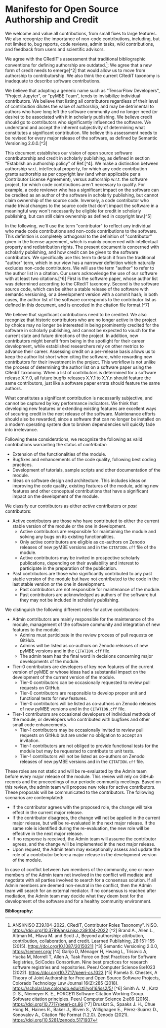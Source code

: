 # Manifesto for Open Source Authorship and Credit

We welcome and value all contributions, from small fixes to large features. We also recognize the importance of non-code contributions, including, but not limited to, bug reports, code reviews, admin tasks, wiki contributions, and feedback from users and scientific advisors.

We agree with the CRediT's assessment that traditional bibliographic conventions for defining authorship are outdated.[^1]: We agree that a new form of credit needs to emerge[^2] that would allow us to move from authorship to contributorship. We also think the current CRediT taxonomy is inadequate to describe software contributions.

We believe that adopting a generic name such as "TensorFlow Developers", "Project Jupyter", or "pyMBE Team", tends to invisibilize individual contributors. We believe that listing all contributors regardless of their level of contribution dilutes the value of authorship, and may be detrimental to authors who have long left the software community and no longer need (or desire) to be associated with it in scholarly publishing. We believe credit should go to contributors who significantly influenced the software. We understand and accept the inherent subjectivity of determining what constitutes a significant contribution. We believe this assessment needs to be revised for every major release of the software, as defined by Semantic Versioning 2.0.0.[^3]

This document establishes our vision of open source software contributorship and credit in scholarly publishing, as defined in section "Establish an authorship policy" of Ref.[^4]. We make a distinction between authorship w.r.t. intellectual property, for which any code contribution grants authorship as per copyright law (and when applicable per a Contributor License Agreement), versus authorship w.r.t. the software project, for which code contributions aren't necessary to qualify. For example, a code reviewer who has a significant impact on the software can be credited as an author of the software in scholarly publishing, but cannot claim ownership of the source code. Inversely, a code contributor who made trivial changes to the source code that don't impact the software in a meaningful way won't necessarily be eligible for credit in scholarly publishing, but can still claim ownership as defined in copyright law.[^5]

In the following, we'll use the term "contributor" to reflect any individual who made code contributions and non-code contributions to the software. This definition is completely orthogonal to the definition of "contributor" given in the license agreement, which is mainly concerned with intellectual property and redistribution rights. The present document is concerned with scholarly publishing, and how credit can be given to the software contributors. We specifically use this term to detach it from the traditional "author" term, which in our view has a narrower definition which naturally excludes non-code contributors. We will use the term "author" to refer to the author list in a citation. Our users acknowledge the use of our software with at least two citations.[^6] First is the software paper, whose author list was determined according to the CRediT taxonomy. Second is the software source code, which can be either a stable release of the software with semantic versioning, or a development version with a commit hash; in both cases, the author list of the software corresponds to the contributor list as defined in this document, and is encoded in the citation file format.[^7]

We believe that significant contributions need to be credited. We also recognize that historic contributors who are no longer active in the project by choice may no longer be interested in being prominently credited for the software in scholarly publishing, and cannot be expected to vouch for the current state and future directions of the project. In addition, new contributors might benefit from being in the spotlight for their career development, while established researchers rely on other metrics to advance their career. Assessing credit on a per-release basis allows us to keep the author list short when citing the software, while rewarding new contributors for their investment in the project. This workflow is not unlike the process of determining the author list on a software paper using the CRediT taxonomy. When a list of contributors is determined for a software release X.Y.0, all future bugfix releases X.Y.1 to X.Y.n should feature the same contributors, just like a software paper errata should feature the same authors.

What constitutes a significant contribution is necessarily subjective, and cannot be captured by key performance indicators. We think that developing new features or extending existing features are excellent ways of securing credit in the next release of the software. Maintenance efforts should also be rewarded, since a software that can no longer be installed on a modern operating system due to broken dependencies will quickly fade into irrelevance.

Following  these considerations,  we recognize the following as valid contributions warranting the status of _contributor_:
- Extension of the functionalities of the module.
- Bugfixes and  enhancements of the code quality, following best coding practices.
- Development of tutorials, sample scripts and other documentation of the module.
- Ideas on software design and architecture. This includes ideas on improving the code quality, existing features of the module, adding new features and other conceptual contributions that have a significant impact on the development of the module.
 
We classify our contributors as either _active_ contributors or _past_ contributors:

- Active contributors are those who have contributed to either the current stable version of the module or the one in development.
    - Active contributors are responsible for maintaining the module and solving any bugs on its existing functionalities. 
    - Only active contributors are eligible as co-authors on Zenodo releases of new pyMBE versions and in the `CITATION.cff` file of the module.
    - Active contributors may be invited in prospective scholarly publications, depending on their availability and interest to participate in the preparation of the publication.
- Past contributors are those who significantly contributed to any past stable version of the module but have not contributed to the code in the last stable version or the one in development. 
    - Past contributors are not responsible for maintenance of the module.
    - Past contributors are acknowledged as authors of the software but they may not be included in scholarly publishing.

We distinguish the following different roles for active contributors:
- Admin contributors  are mainly responsible for the maintenance of the module, management of the software community and integration of new features to the module.
    - Admins must participate in the review process of pull requests on GitHub.
    - Admins will be listed as co-authors on Zenodo releases of new pyMBE versions and in the `CITATION.cff` file.
    - The admin team has the final word in decisions concerning major developments of the module.
- Tier-0 contributors are developers of key new features of the current version of pyMBE or whose ideas had a substantial impact on the development of the current version of the module.
    - Tier-0 contributors can be occasionally requested to review pull requests on GitHub.
    - Tier-0 contributors are responsible to develop proper unit and functional tests for new features.
    - Tier-0 contributors will be listed as co-authors on Zenodo releases of new pyMBE versions and in the `CITATION.cff` file.
- Tier-1 contributors are occasional developers of individual methods of the module, or developers who contributed with  bugfixes and other small code enhancements.
    - Tier-1 contributors may be occasionally invited to review pull requests on GitHub but are under no obligation to accept an invitation.
    - Tier-1 contributors are not obliged to provide functional tests for the module but may be requested to contribute to unit tests.
    - Tier-1 contributors will not be listed as co-authors on Zenodo releases of new pyMBE versions and in the `CITATION.cff` file.

These roles are not static and will be re-evaluated by the Admin team before every major release of the module. This review will rely on GitHub records and the proceedings of our periodic community meetings. Based on this review, the admin team will propose new roles for active contributors. These proposals will be communicated to the contributors. The following scenarios are contemplated:
- If the contributor agrees with the proposed role, the change will take effect in the current major release.
- If the contributor disagrees, the change will not be applied in the current major release, but will be re-evaluated in the next major release. If the same role is identified during the re-evaluation, the new role will be effective in the next major release.
- If no response is received, the Admin team will assume the contributor agrees, and the change will be implemented in the next major release.
- Upon request, the Admin team may exceptionally assess and update the role of a contributor before a major release in the development version of the module.


In case of conflict between two members of the community, one or more members of the Admin team not involved in the conflict will mediate and negotiate with all parties involved to search for a consensus solution. If all Admin members are deemed non-neutral in the conflict, then the Admin team will search for an external mediator. If no consensus is reached after mediation, the Admin team may decide what they deem best for the development of the software and for a healthy community environment.


**Bibliography**:

[^1]: ANSI/NISO Z39.104-2022, CRediT, Contributor Roles Taxonomy". NISO. https://doi.org/10.3789/ansi.niso.z39.104-2022
[^2] Brand A., Allen L., Altman M., Hlava M. and Scott J., Beyond authorship: attribution, contribution, collaboration, and credit. Learned Publishing, 28:151-155 (2015). https://doi.org/10.1087/20150211
[^3] Semantic Versioning 2.0.0, https://semver.org/
[^4] Garijo D, Ménager H, Hwang L, Trisovic A, Hucka M, Morrell T, Allen A, Task Force on Best Practices for Software Registries, SciCodes Consortium. Nine best practices for research software registries and repositories. PeerJ Computer Science 8:e1023 (2022). https://doi.org/10.7717/peerj-cs.1023
[^5] Pamela S. Chestek, A Theory of Joint Authorship for Free and Open Source Software Projects, Colorado Technology Law Journal 16(2):285 (2018). https://scholar.law.colorado.edu/ctlj/vol16/iss2/5/
[^6] Smith A. M., Katz D. S., Niemeyer K. E., FORCE11 Software Citation Working Group. Software citation principles. PeerJ Computer Science 2:e86 (2016). https://doi.org/10.7717/peerj-cs.86
[^7] Druskat S., Spaaks J. H., Chue Hong N., Haines R., Baker J., Bliven S., Willighagen E., Pérez-Suárez D., Konovalov A., Citation File Format (1.2.0). Zenodo (2021). https://doi.org/10.5281/zenodo.5171937
